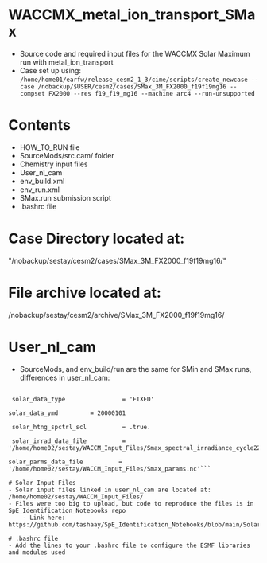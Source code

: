# WACCMX_metal_ion_transport_SMax
- Source code and required input files for the WACCMX Solar Maximum run with metal_ion_transport
- Case set up using:
`/home/home01/earfw/release_cesm2_1_3/cime/scripts/create_newcase --case /nobackup/$USER/cesm2/cases/SMax_3M_FX2000_f19f19mg16 --compset FX2000 --res f19_f19_mg16 --machine arc4 --run-unsupported`

# Contents
- HOW_TO_RUN file
- SourceMods/src.cam/ folder
- Chemistry input files
- User_nl_cam
- env_build.xml
- env_run.xml
- SMax.run submission script
- .bashrc file

# Case Directory located at:
"/nobackup/sestay/cesm2/cases/SMax_3M_FX2000_f19f19mg16/"

# File archive located at:
/nobackup/sestay/cesm2/archive/SMax_3M_FX2000_f19f19mg16/

# User_nl_cam
- SourceMods, and env_build/run are the same for SMin and SMax runs, differences in user_nl_cam:

```&solar_data_opts

 solar_data_type                = 'FIXED'
 
solar_data_ymd         = 20000101

 solar_htng_spctrl_scl          = .true.
 
 solar_irrad_data_file          = '/home/home02/sestay/WACCM_Input_Files/Smax_spectral_irradiance_cycle22.nc'
 
solar_parms_data_file          = '/home/home02/sestay/WACCM_Input_Files/Smax_params.nc'```
 
# Solar Input Files
- Solar input files linked in user_nl_cam are located at: /home/home02/sestay/WACCM_Input_Files/
- Files were too big to upload, but code to reproduce the files is in SpE_Identification_Notebooks repo 
    - Link here: https://github.com/tashaay/SpE_Identification_Notebooks/blob/main/Solar%20Irradiance.ipynb

# .bashrc file
- Add the lines to your .bashrc file to configure the ESMF libraries and modules used